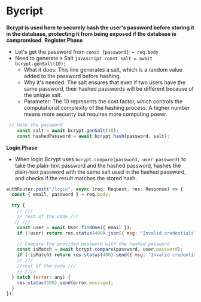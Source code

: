 # Bycript

 **Bcrypt is used here to securely hash the user's password before storing it in the database, protecting it from being exposed if the database is compromised**.
**Register Phase**
- Let's get the password from ```const {password} = req.body```
- Need to generate a Salt ```javascript const salt = await bcrypt.genSalt(10);```
  - What it does: This line generates a salt, which is a random value added to the password before hashing.
  - Why it's needed: The salt ensures that even if two users have the same password, their hashed passwords will be different because of the unique salt.
  - Parameter: The 10 represents the cost factor, which controls the computational complexity of the hashing process. A higher number means more security but requires more computing power.
```javascript
 // Hash the password
    const salt = await bcrypt.genSalt(10);
    const hashedPassword = await bcrypt.hash(password, salt);
```

**Login Phase**
- When login Bcrypt uses ```bcrypt.compare(password, user.password)``` to take the plain-text password and the hashed password, hashes the plain-text password with the same salt used in the hashed password, and checks if the result matches the stored hash.

```javascript
authRouter.post("/login", async (req: Request, res: Response) => {
  const { email, password } = req.body;

  try {
    // ///
    // rest of the code ///
   // ///
    const user = await User.findOne({ email });
    if (!user) return res.status(400).json({ msg: "Invalid credentials" });

    // Compare the provided password with the hashed password
    const isMatch = await bcrypt.compare(password, user.password);
    if (!isMatch) return res.status(400).send({ msg: "Invalid credentials" });
    // ///
    //rest of the code ///
    // //// 
  } catch (error: any) {
    res.status(500).send(error.message);
  }
});
```
